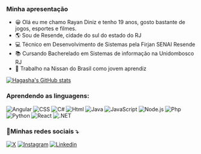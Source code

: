 ### Minha apresentação
- 😀 Olá eu me chamo Rayan Diniz e tenho 19 anos, gosto bastante de jogos, esportes e filmes.
- 🌎 Sou de Resende, cidade do sul do estado do RJ
- 💻 Técnico em Desenvolvimento de Sistemas pela Firjan SENAI Resende
- 📚 Cursando Bacherelado em Sistemas de informação na Unidombosco RJ
- 🔭 Trabalho na Nissan do Brasil como jovem aprendiz

[![Hagasha's GitHub stats](https://github-readme-stats.vercel.app/api?username=Hagasha&theme=tokyonight&show_icons=true)](https://github.com/anuraghazra/github-readme-stats)

### Aprendendo as linguagens:
![Angular](https://img.shields.io/badge/Angular-DD0031?style=for-the-badge&logo=angular&logoColor=white) ![CSS](https://img.shields.io/badge/CSS3-1572B6?style=for-the-badge&logo=css3&logoColor=white)  ![C#](https://img.shields.io/badge/c%23-%23239120.svg?style=for-the-badge&logo=csharp&logoColor=white) ![Html](https://img.shields.io/badge/HTML5-E34F26?style=for-the-badge&logo=html5&logoColor=white) ![Java](https://img.shields.io/badge/java-%23ED8B00.svg?style=for-the-badge&logo=openjdk&logoColor=white) ![JavaScript](https://img.shields.io/badge/JavaScript-F7DF1E?style=for-the-badge&logo=javascript&logoColor=black) ![Node.js](https://img.shields.io/badge/Node.js-43853D?style=for-the-badge&logo=node.js&logoColor=white) ![Php](https://img.shields.io/badge/PHP-777BB4?style=for-the-badge&logo=php&logoColor=white) ![Python](https://img.shields.io/badge/Python-14354C?style=for-the-badge&logo=python&logoColor=white) ![React](https://img.shields.io/badge/React-20232A?style=for-the-badge&logo=react&logoColor=61DAFB) ![.NET](https://img.shields.io/badge/.NET-5C2D91?style=for-the-badge&logo=.net&logoColor=white)
### 🔗Minhas redes sociais ⤵
[![X](https://img.shields.io/badge/X-%23000000.svg?style=for-the-badge&logo=X&logoColor=white)](https://x.com/Hagasha1)
[![Instagram](https://img.shields.io/badge/Instagram-E4405F?style=for-the-badge&logo=instagram&logoColor=white)](https://instagram.com/rayandiniz1)
[![Linkedin](https://img.shields.io/badge/LinkedIn-0077B5?style=for-the-badge&logo=linkedin&logoColor=white)](https://www.linkedin.com/in/rayandiniz/)
